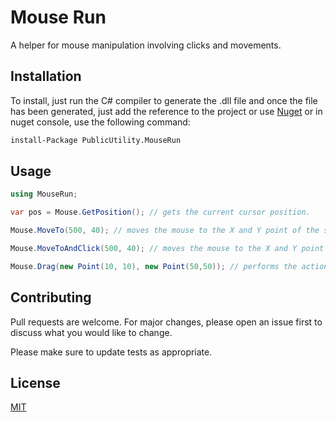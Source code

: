 # Mouse Run

A helper for mouse manipulation involving clicks and movements.

## Installation

To install, just run the C# compiler to generate the .dll file and once the file has been generated, just add the reference to the project or use [Nuget]("https://www.nuget.org/packages/PublicUtility.MouseRun") or in nuget console, use the following command:


```bash
install-Package PublicUtility.MouseRun
```

## Usage

```csharp
using MouseRun;

var pos = Mouse.GetPosition(); // gets the current cursor position.

Mouse.MoveTo(500, 40); // moves the mouse to the X and Y point of the screen

Mouse.MoveToAndClick(500, 40); // moves the mouse to the X and Y point of the screen and executes a click

Mouse.Drag(new Point(10, 10), new Point(50,50)); // performs the action of dragging the mouse from one point to another point

```

## Contributing
Pull requests are welcome. For major changes, please open an issue first to discuss what you would like to change.

Please make sure to update tests as appropriate.

## License
[MIT](https://choosealicense.com/licenses/mit/)